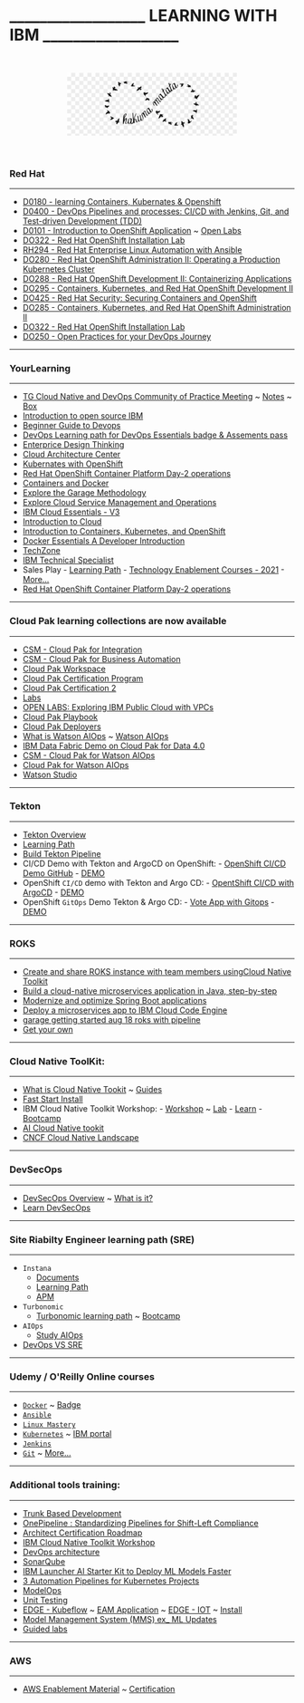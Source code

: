 # __________________ LEARNING WITH IBM __________________ 

<br>

<p align="center">
    <img width="300px" src="imgs/hakuna devops no bg.png">
</p>

<br>

### Red Hat 
___________________________________________________________ 
- [D0180 - learning Containers, Kubernates & Openshift](https://rol.redhat.com/rol/app/courses/do180-4.5/pages/apa)
- [D0400 - DevOps Pipelines and processes: CI/CD with Jenkins, Git, and Test-driven Development (TDD)](https://rol.redhat.com/rol/app/courses/do400-4.6/)
- [D0101 - Introduction to OpenShift Application](https://rol.redhat.com/rol/app/courses/do101-4.5/pages/ch04) ~ [Open Labs](https://developer.ibm.com/openlabs/openshift)
- [DO322 - Red Hat OpenShift Installation Lab](https://rol.redhat.com/rol/app/courses/do322-4.6/pages/pr01)
- [RH294 - Red Hat Enterprise Linux Automation with Ansible](https://rol.redhat.com/rol/app/courses/rh294-8.4/pages/pr01)
- [DO280 - Red Hat OpenShift Administration II: Operating a Production Kubernetes Cluster](https://rol.redhat.com/rol/app/courses/do280-4.6/pages/ch01s02)
- [DO288 - Red Hat OpenShift Development II: Containerizing Applications](https://rol.redhat.com/rol/app/courses/do288-4.6/pages/ch01)
- [DO295 - Containers, Kubernetes, and Red Hat OpenShift Development II](https://rol.redhat.com/rol/app/courses/do295-4.5/pages/pr01)
- [DO425 - Red Hat Security: Securing Containers and OpenShift](https://rol.redhat.com/rol/app/courses/do425-3.11/pages/pr01)
- [DO285 - Containers, Kubernetes, and Red Hat OpenShift Administration II](https://rol.redhat.com/rol/app/courses/do285-4.6/pages/pr01)
- [DO322 - Red Hat OpenShift Installation Lab](https://rol.redhat.com/rol/app/courses/do322-4.6/pages/pr01)
- [DO250 - Open Practices for your DevOps Journey](https://rol.redhat.com/rol/app/courses/do250-1.0/pages/ch01)
___________________________________________________________ 
### YourLearning
___________________________________________________________ 
- [TG Cloud Native and DevOps Community of Practice Meeting](https://pages.github.ibm.com/TechnologyGarage/tg-cloud-native-devops-cop/) ~ [Notes](https://ibm.ent.box.com/notes/842365362813?s=32f3zs50n1q7enbpd16im4cgzcdpgw36) ~ [Box](https://ibm.ent.box.com/folder/142494459498?s=2yn0qx9lob6iev2jnwfl6o6del8gkvl5)
- [Introduction to open source IBM](https://w3.ibm.com/developer/docs/open-source/)
- [Beginner Guide to Devops](https://w3.ibm.com/w3publisher/devopsjourney)
- [DevOps Learning path for DevOps Essentials badge & Assements pass](https://yourlearning.ibm.com/activity/PLAN-2626BFDE8F8B)
- [Enterprice Design Thinking](https://www.ibm.com/design/thinking/page/badges/core-skills#Coach)
- [Cloud Architecture Center](https://www.ibm.com/cloud/architecture/playbooks/activation-tech-sellers/activation-kit-intro-tech-sellers)
- [Kubernates with OpenShift](https://www.youtube.com/watch?v=9OHM4ZavY_Y)
- [Red Hat OpenShift Container Platform Day-2 operations](https://www.ibm.com/cloud/architecture/content/course/red-hat-openshift-container-platform-day-2-ops)
- [Containers and Docker](https://www.ibm.com/cloud/architecture/content/course/containers-and-docker)
- [Explore the Garage Methodology](https://www.ibm.com/cloud/architecture/content/course/explore-garage-methodology)
- [Explore Cloud Service Management and Operations](https://www.ibm.com/cloud/architecture/content/course/explore-csmo/courseEvaluation)
- [IBM Cloud Essentials - V3](https://courses.cognitiveclass.ai/courses/course-v1:IBMDeveloperSkillsNetwork+CC0103EN+2020T4/course/)
- [Introduction to Cloud](https://courses.cognitiveclass.ai/courses/course-v1:IBMDeveloperSkillsNetwork+CC0101EN+2020T1/course/)
- [Introduction to Containers, Kubernetes, and OpenShift](https://courses.cognitiveclass.ai/courses/course-v1:IBMDeveloperSkillsNetwork+CC0201EN+2020_T2/course/)
- [Docker Essentials A Developer Introduction](https://courses.cognitiveclass.ai/courses/course-v1:IBMDeveloperSkillsNetwork+CO0101EN+v1/course/)
- [TechZone](https://techzone.ibm.com/)
- [IBM Technical Specialist](https://w3.ibm.com/w3publisher/ibm-technical-specialist-profession/certification)
- Sales Play
        - [Learning Path](https://yourlearning.ibm.com/activity/PLAN-D5DBB51CEA0A)
        - [Technology Enablement Courses - 2021](https://ibm.seismic.com/app?ContentId=98ea143b-4f0f-4193-b38c-e529d5ed267d#/doccenter/861ea1fd-99e0-44d7-9135-85412e5c28d1/doc/%252Fdde471d851-b862-be40-96cc-861dd553acbe%252FdfNTY4NmVhOWItY2RkNS04ZWY3LTZkNzItZTQwZjczMWUyMjk1%252CPT0%253D%252CQUkgQXBwbGljYXRpb25z%252Flffb086e28-88a8-4d36-ab72-ef22e23c62e4/grid/?anchorId=55459237-e021-468c-97d1-ce0bbffd2c0a)
        - [More...](https://ibm.seismic.com/app?ContentId=e592fa15-1245-4243-86b1-40f9e21c3bc5#/doccenter/5477419a-9474-4c51-94af-b442e9169fab/doc/%252Flf663332c8-a8ae-4b65-84c2-80fdfddce711/grid/)
- [Red Hat OpenShift Container Platform Day-2 operations](https://www.ibm.com/cloud/architecture/content/course/red-hat-openshift-container-platform-day-2-ops)
___________________________________________________________ 
### Cloud Pak learning collections are now available
___________________________________________________________ 
- [CSM - Cloud Pak for Integration](https://yourlearning.ibm.com/activity/ITS-DL69805G)
- [CSM - Cloud Pak for Business Automation](https://yourlearning.ibm.com/activity/ITS-DL69804G)
- [Cloud Pak Workspace](https://dataplatform.cloud.ibm.com/home2?context=cpdaas)
- [Cloud Pak Certification Program](https://w3.ibm.com/w3publisher/cloud-paks-skills-and-certification)
- [Cloud Pak Certification 2](https://w3.ibm.com/w3publisher/garage-for-cloud/skills-certification)
- [Labs](https://developer.ibm.com/openlabs/openshift)
- [OPEN LABS: Exploring IBM Public Cloud with VPCs](https://developer.ibm.com/openlabs/vpc)
- [Cloud Pak Playbook](https://playbook.cloudpaklab.ibm.com/cp-support/)
- [Cloud Pak Deployers](https://pages.github.ibm.com/CloudPakDeployer/cloud-pak-deployer/)
- [What is Watson AIOps](https://learn.ibm.com/mod/book/view.php?id=172616&forceview=1) ~ [Watson AIOps](https://w3.ibm.com/w3publisher/tech-devops-svcmgmt/watson-aiops)
- [IBM Data Fabric Demo on Cloud Pak for Data 4.0](https://techzone.ibm.com/collection/ibm-data-fabric-demo-on-cloud-pak-for-data-4-0)
- [CSM - Cloud Pak for Watson AIOps](https://learn.ibm.com/course/view.php?id=9092)
- [Cloud Pak for Watson AIOps](https://w3.ibm.com/w3publisher/ci_expert_labs/enablement/cloud-pak-for-watson-aiops)
- [Watson Studio](https://www.ibm.com/cloud/watson-studio)
___________________________________________________________ 
### Tekton
___________________________________________________________
- [Tekton Overview](https://tekton.dev/docs/overview/ )
- [Learning Path](https://blog.sebastian-daschner.com/entries/cloud-native-ci-cd-tekton-argocd-video-course)
- [Build Tekton Pipeline](https://developer.ibm.com/tutorials/tekton-pipeline-deploy-a-mobile-app-backend-openshift-4/)
- CI/CD Demo with Tekton and ArgoCD on OpenShift:
        - [OpenShift CI/CD Demo GitHub](https://github.com/siamaksade/openshift-cicd-demo)
        - [DEMO](https://demo.openshift.com/en/latest/argocd/)
- OpenShift `CI/CD` demo with Tekton and Argo CD: 
        -  [OpentShift CI/CD with ArgoCD](https://github.com/siamaksade/openshift-cicd-demo)
        -  [DEMO](https://demo.openshift.com/en/latest/gitops-with-cicd/)
- OpenShift `GitOps` Demo Tekton & Argo CD: 
        -  [Vote App with Gitops](https://github.com/blues-man/vote-app-gitops)
        -  [DEMO](https://www.youtube.com/watch?v=l0p8tLdEgt0)
___________________________________________________________ 
### ROKS
___________________________________________________________
- [Create and share ROKS instance with team members usingCloud Native Toolkit](https://ibm.ent.box.com/v/garagetechgettingstarted/file/848670694361) 
- [Build a cloud-native microservices application in Java, step-by-step](https://developer.ibm.com/series/cloud-native-starter/)
- [Modernize and optimize Spring Boot applications](https://developer.ibm.com/articles/modernize-and-optimize-spring-boot-applications/?mhsrc=ibmsearch_a&mhq=springboot)
- [Deploy a microservices app to IBM Cloud Code Engine](https://developer.ibm.com/patterns/deploy-a-microservices-app-to-ibm-cloud-code-engine/)
- [garage getting started aug 18 roks with pipeline](https://ibm.ent.box.com/v/garagetechgettingstarted/file/848764727078)
- [Get your own](https://techzone.ibm.com/)
___________________________________________________________
### Cloud Native ToolKit:
___________________________________________________________ 
- [What is Cloud Native Tookit](https://cloudnativetoolkit.dev/overview/overview/) ~ [Guides](https://pages.github.ibm.com/cloudpakbringup/cloudpak-guides/)
- [Fast Start Install](https://cloudnativetoolkit.dev/setup/fast-start/)
- IBM Cloud Native Toolkit Workshop: 
        -  [Workshop](https://cloudnativetoolkit.dev/resources/workshop/workshop/) ~ [Lab](https://cloudnativetoolkit.dev/)
        -  [Learn](https://www.coursera.org/lecture/ibm-building-cloud-native-and-multicloud/welcome-video-qMPxk)
        -  [Bootcamp](https://w3.ibm.com/w3publisher/s1-technology-garage/onboarding/role-based-bootcamps#cloudnative)
- [AI Cloud Native tookit](https://cloudnativetoolkit.dev/resources/workshop/ai/)
- [CNCF Cloud Native Landscape](https://landscape.cncf.io/)
___________________________________________________________ 
### DevSecOps
___________________________________________________________ 
- [DevSecOps Overview](https://ibm-gsi-ecosystem.github.io/ibm-gsi-cloudnative-journey/developer-intermediate/content-overview/) ~ [What is it?](https://www.ibm.com/cloud/learn/devops-a-complete-guide?lnk=fle#toc-what-is-de-4dfNzJn-) 
- [Learn DevSecOps](https://www.ibm.com/cloud/learn/devsecops)
___________________________________________________________ 
### Site Riabilty Engineer learning path (SRE)
___________________________________________________________ 
- `Instana` 
    - [Documents](https://www.instana.com/docs/)
    - [Learning Path](https://www.youtube.com/playlist?list=PLcNFTiyvOH3pxwNSzTaUcMWFJKmDvVMJa)
    - [APM](https://w3.ibm.com/w3publisher/instana/what-is-instana/what-is-apm)
- `Turbonomic` 
    - [Turbonomic learning path](https://ec.yourlearning.ibm.com/w3/playback/10201110) ~ [Bootcamp](https://yourlearning.ibm.com/activity/IEC-10201110)
- `AIOps`
    - [Study AIOps](https://yourlearning.ibm.com/activity/ITS-DL69808G)
- [DevOps VS SRE](https://www.youtube.com/watch?v=KCzNd3StIoU)
___________________________________________________________ 
### Udemy / O'Reilly Online courses 
___________________________________________________________ 
- [`Docker`](https://www.udemy.com/course/learn-docker/learn/lecture/7838182?start=15#overview) ~ [Badge](https://cognitiveclass.ai/badges/docker-essentials/)
- [`Ansible`](https://www.udemy.com/course/learn-ansible/learn/lecture/11035270?start=0#overview)
- [`Linux Mastery`](https://www.udemy.com/course/linux-mastery/learn/lecture/8566360?start=0#overview)
- [`Kubernetes`](https://www.udemy.com/course/learn-kubernetes/learn/lecture/9742476?start=0#overview) ~ [IBM portal](https://developer.ibm.com/openlabs/iks)
- [`Jenkins`](https://www.udemy.com/course/jenkins-from-zero-to-hero/learn/lecture/13714010?start=0#overview)
- [`Git`](https://learning.oreilly.com/videos/learn-git-in/9781789348231/) ~ [More...](https://www.atlassian.com/git/tutorials/comparing-workflows)
___________________________________________________________ 
### Additional tools training:
___________________________________________________________ 
- [Trunk Based Development](https://trunkbaseddevelopment.com/branch-for-release/)
- [OnePipeline : Standardizing Pipelines for Shift-Left Compliance](https://pages.github.ibm.com/one-pipeline/docs/#/)
- [Architect Certification Roadmap](https://w3.ibm.com/w3publisher/ibm-architect-profession/certification/roadmap)
- [IBM Cloud Native Toolkit Workshop](https://cloudnativetoolkit.dev/resources/workshop/workshop/)
- [DevOps architecture](https://www.ibm.com/cloud/architecture/architectures/devOpsArchitecture/)
- [SonarQube](https://www.youtube.com/watch?v=31igoWxauEQ)
- [IBM Launcher AI Starter Kit to Deploy ML Models Faster](https://analyticsindiamag.com/ibm-launches-ai-starter-kit-to-deploy-ml-models-faster/)
- [3 Automation Pipelines for Kubernetes Projects](https://w3.ibm.com/w3publisher/ibmsaleszone/sales-news/all-sales-blogs/a0fd5830-f479-11eb-b51e-21c756fdba84)
- [ModelOps](https://www.ibm.com/cloud/watson-studio/modelops?p1=Search&p4=43700055362921570&p5=e&gclid=CjwKCAjwjdOIBhA_EiwAHz8xmzicYbJK3Ahal_DOqZakmc6JgiADu67utYH4cDpOo5c5U9urMWYJ7hoCTb0QAvD_BwE&gclsrc=aw.ds)
- [Unit Testing](https://youtu.be/iWtxEDE1IR4)
- [EDGE - Kubeflow](https://github.ibm.com/TechnologyGarage/tg-ibm-edge-iot-cop/tree/master/edge-kubeflow) ~ [EAM Application](https://www.ibm.com/docs/en/edge-computing/4.2?topic=overview-ieam) ~ [EDGE - IOT](https://github.ibm.com/TechnologyGarage/tg-ibm-edge-iot-cop) ~ [Install](https://github.com/dcavanau/kubeflow-mnist)
- [Model Management System (MMS) ex_ ML Updates](https://github.com/dcavanau/img-MMS)
- [Guided labs](https://openliberty.io/guides/)
___________________________________________________________ 
### AWS
___________________________________________________________
- [AWS Enablement Material](https://partnercentral.awspartner.com/) ~ [Certification](https://w3.ibm.com/w3publisher/s1-technology-garage/onboarding#certification)
